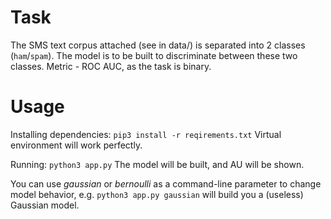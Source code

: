 # Task
The SMS text corpus attached (see in data/) is separated into 2 classes (`ham`/`spam`). The model is to be built to discriminate between these two classes.
Metric - ROC AUC, as the task is binary.

# Usage
Installing dependencies:
`pip3 install -r reqirements.txt`
Virtual environment will work perfectly.

Running:
`python3 app.py`
The model will be built, and AU will be shown.

You can use *gaussian* or *bernoulli* as a command-line parameter to change model behavior, e.g.
`python3 app.py gaussian` will build you a (useless) Gaussian model.